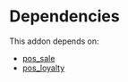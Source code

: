 # Dependencies

This addon depends on:

- [pos_sale](https://github.com/bringout/oca-ocb-sale/tree/cfc4dbeb59ab3594bd1aa8f3bb16a1ee00557b4d/odoo-bringout-oca-ocb-pos_sale)
- [pos_loyalty](https://github.com/bringout/oca-ocb-pos/tree/43438b61b980930dd57e71874c1df4d4191ce2b2/odoo-bringout-oca-ocb-pos_loyalty)
